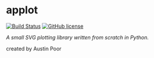 
# applot

[![Build Status](https://travis-ci.org/a-poor/applot.svg?branch=master)](https://travis-ci.org/a-poor/applot)
[![GitHub license](https://img.shields.io/github/license/a-poor/applot)](https://github.com/a-poor/applot/blob/master/LICENSE)

_A small SVG plotting library written from scratch in Python._

created by Austin Poor

